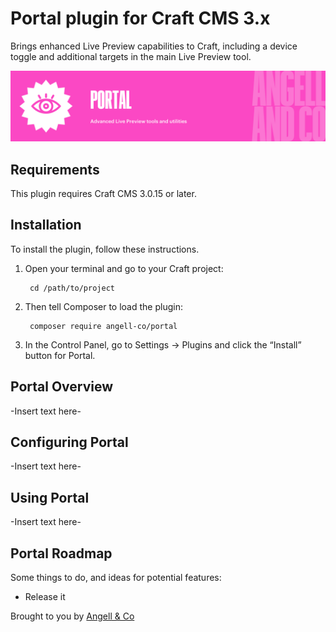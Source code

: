 # Portal plugin for Craft CMS 3.x

Brings enhanced Live Preview capabilities to Craft, including a device toggle and additional targets in the main Live Preview tool.

![Banner](resources/img/banner.png)

## Requirements

This plugin requires Craft CMS 3.0.15 or later.

## Installation

To install the plugin, follow these instructions.

1. Open your terminal and go to your Craft project:

        cd /path/to/project

2. Then tell Composer to load the plugin:

        composer require angell-co/portal

3. In the Control Panel, go to Settings → Plugins and click the “Install” button for Portal.

## Portal Overview

-Insert text here-

## Configuring Portal

-Insert text here-

## Using Portal

-Insert text here-

## Portal Roadmap

Some things to do, and ideas for potential features:

* Release it

Brought to you by [Angell & Co](https://angell.io)
